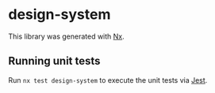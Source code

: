 # design-system

This library was generated with [Nx](https://nx.dev).

## Running unit tests

Run `nx test design-system` to execute the unit tests via [Jest](https://jestjs.io).
